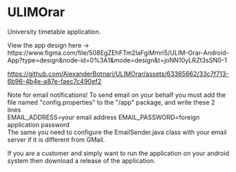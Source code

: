 # ULIMOrar
University timetable application.
<p> View the app design here -> https://www.figma.com/file/508EgZEhFTm2IaFgiMmri5/ULIM-Orar-Android-App?type=design&node-id=0%3A1&mode=design&t=joNN10yLRZt3sSN0-1 </p>


https://github.com/AlexanderBotnari/ULIMOrar/assets/63365662/33c7f713-6b96-4b4e-a87e-faec7c490ef2

<p>
Note for email notifications!
To send email on your behalf you must add the file named "config.properties" to the "/app" package,
and write these 2 lines<br>
EMAIL_ADDRESS=your email address
EMAIL_PASSWORD=foreign application password<br>
The same you need to configure the EmailSender.java class with your email server if it is different from GMail.
</p>

<p>If you are a customer and simply want to run the application on your android system then download a release of the application.</p>
